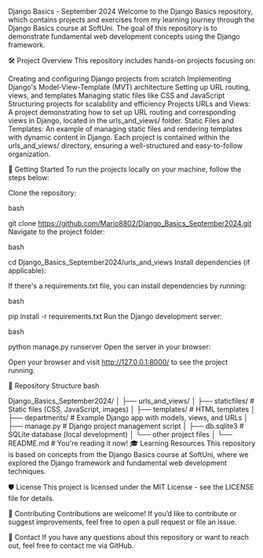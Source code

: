 Django Basics - September 2024
Welcome to the Django Basics repository, which contains projects and exercises from my learning journey through the Django Basics course at SoftUni. The goal of this repository is to demonstrate fundamental web development concepts using the Django framework.

🛠 Project Overview
This repository includes hands-on projects focusing on:

Creating and configuring Django projects from scratch
Implementing Django's Model-View-Template (MVT) architecture
Setting up URL routing, views, and templates
Managing static files like CSS and JavaScript
Structuring projects for scalability and efficiency
Projects
URLs and Views: A project demonstrating how to set up URL routing and corresponding views in Django, located in the urls_and_views/ folder.
Static Files and Templates: An example of managing static files and rendering templates with dynamic content in Django.
Each project is contained within the urls_and_views/ directory, ensuring a well-structured and easy-to-follow organization.

🚀 Getting Started
To run the projects locally on your machine, follow the steps below:

Clone the repository:

bash

git clone https://github.com/Mario8802/Django_Basics_September2024.git
Navigate to the project folder:

bash

cd Django_Basics_September2024/urls_and_views
Install dependencies (if applicable):

If there's a requirements.txt file, you can install dependencies by running:

bash

pip install -r requirements.txt
Run the Django development server:

bash

python manage.py runserver
Open the server in your browser:

Open your browser and visit http://127.0.0.1:8000/ to see the project running.

📂 Repository Structure
bash

Django_Basics_September2024/
│
├── urls_and_views/
│   ├── staticfiles/      # Static files (CSS, JavaScript, images)
│   ├── templates/        # HTML templates
│   ├── departments/      # Example Django app with models, views, and URLs
│   ├── manage.py         # Django project management script
│   ├── db.sqlite3        # SQLite database (local development)
│   └── other project files
│
└── README.md             # You're reading it now!
🎓 Learning Resources
This repository is based on concepts from the Django Basics course at SoftUni, where we explored the Django framework and fundamental web development techniques.

🛡 License
This project is licensed under the MIT License - see the LICENSE file for details.

🤝 Contributing
Contributions are welcome! If you’d like to contribute or suggest improvements, feel free to open a pull request or file an issue.

📧 Contact
If you have any questions about this repository or want to reach out, feel free to contact me via GitHub.

